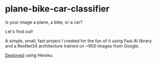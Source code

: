 # plane-bike-car-classifier
Is your image a plane, a bike, or a car?

Let's find out!

A simple, small, fast project I created for the fun of it using Fast.AI library and a ResNet34 architecture trained on ~900 images from Google.

[Deployed](https://https://bikeplanecar.herokuapp.com/) using Heroku.
